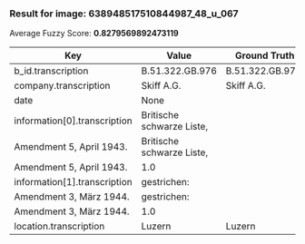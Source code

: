 ### Result for image: 638948517510844987_48_u_067
Average Fuzzy Score: **0.8279569892473119**
<small>

| Key | Value | Ground Truth | Score |
| --- | --- | --- | --- |
| b_id.transcription | B.51.322.GB.976 | B.51.322.GB.976. | 0.967741935483871 |
| company.transcription | Skiff A.G. | Skiff A.G. | 1.0 |
| date | None |  | 0.0 |
| information[0].transcription | Britische schwarze Liste,
Amendment 5, April 1943. | Britische schwarze Liste,
Amendment 5, April 1943. | 1.0 |
| information[1].transcription | gestrichen:
Amendment 3, März 1944. | gestrichen:
Amendment 3, März 1944. | 1.0 |
| location.transcription | Luzern | Luzern | 1.0 |

</small>

